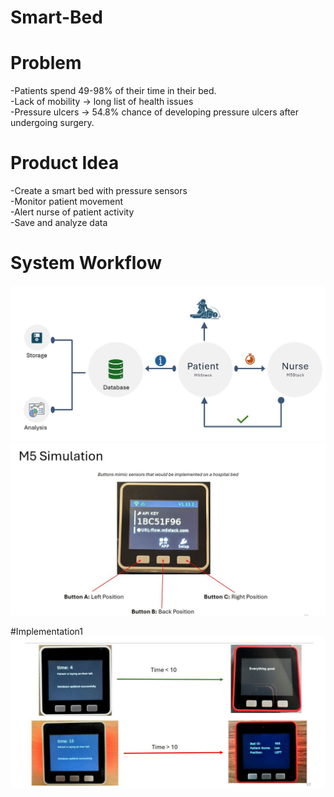 # Smart-Bed 

# Problem​ 
-Patients spend 49-98% of their time in their bed. ​</br>
-Lack of mobility -> long list of health issues​​</br>
-Pressure ulcers  -> 54.8% chance of developing pressure ulcers after undergoing surgery.​</br>
# Product Idea 
-Create a smart bed with pressure sensors ​</br>
-Monitor patient movement ​</br>
-Alert nurse of patient activity​</br>
-Save and analyze data</br>
# System Workflow
![alt text](https://github.com/berk2k/Smart-Bed/blob/main/workflow/SystemWorkflow.JPG)<br/>
![alt text](https://github.com/berk2k/Smart-Bed/blob/main/workflow/M5.JPG)<br/>

#Implementation1
![alt text](https://github.com/berk2k/Smart-Bed/blob/main/workflow/imp1.JPG)<br/>
